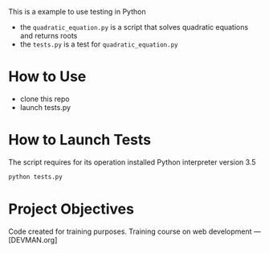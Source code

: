 This is a  example to use testing in Python
   
   * the `quadratic_equation.py` is a script that solves quadratic equations and returns roots
   * the `tests.py` is a test for `quadratic_equation.py`
   
# How to Use

   * clone this repo
   * launch tests.py

# How to Launch Tests 

The script requires for its operation installed Python interpreter version 3.5

```bash
python tests.py

```
# Project Objectives

Code created for training purposes. Training course on web development ― [DEVMAN.org]

